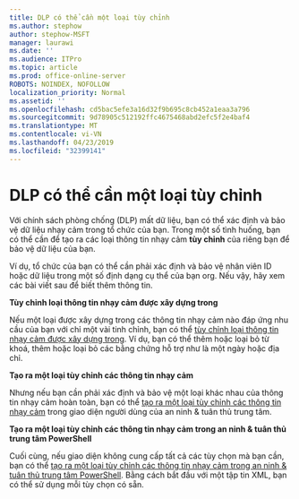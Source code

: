 ```yaml
---
title: DLP có thể cần một loại tùy chỉnh
ms.author: stephow
author: stephow-MSFT
manager: laurawi
ms.date: ''
ms.audience: ITPro
ms.topic: article
ms.prod: office-online-server
ROBOTS: NOINDEX, NOFOLLOW
localization_priority: Normal
ms.assetid: ''
ms.openlocfilehash: cd5bac5efe3a16d32f9b695c8cb452a1eaa3a796
ms.sourcegitcommit: 9d78905c512192ffc4675468abd2efc5f2e4baf4
ms.translationtype: MT
ms.contentlocale: vi-VN
ms.lasthandoff: 04/23/2019
ms.locfileid: "32399141"
---
```

# <a name="dlp-might-need-a-custom-type"></a>DLP có thể cần một loại tùy chỉnh

Với chính sách phòng chống (DLP) mất dữ liệu, bạn có thể xác định và bảo vệ dữ liệu nhạy cảm trong tổ chức của bạn. Trong một số tình huống, bạn có thể cần để tạo ra các loại thông tin nhạy cảm **tùy chỉnh** của riêng bạn để bảo vệ dữ liệu của bạn.

Ví dụ, tổ chức của bạn có thể cần phải xác định và bảo vệ nhân viên ID hoặc dữ liệu trong một số định dạng cụ thể của bạn org. Nếu vậy, hãy xem các bài viết sau để biết thêm thông tin. 
  
 **Tùy chỉnh loại thông tin nhạy cảm được xây dựng trong**
  
Nếu một loại được xây dựng trong các thông tin nhạy cảm nào đáp ứng nhu cầu của bạn với chỉ một vài tinh chỉnh, bạn có thể [tùy chỉnh loại thông tin nhạy cảm được xây dựng trong](https://docs.microsoft.com/en-us/office365/securitycompliance/customize-a-built-in-sensitive-information-type). Ví dụ, bạn có thể thêm hoặc loại bỏ từ khoá, thêm hoặc loại bỏ các bằng chứng hỗ trợ như là một ngày hoặc địa chỉ.
  
 **Tạo ra một loại tùy chỉnh các thông tin nhạy cảm**
  
Nhưng nếu bạn cần phải xác định và bảo vệ một loại khác nhau của thông tin nhạy cảm hoàn toàn, bạn có thể [tạo ra một loại tùy chỉnh các thông tin nhạy cảm](https://docs.microsoft.com/en-us/office365/securitycompliance/create-a-custom-sensitive-information-type) trong giao diện người dùng của an ninh & tuân thủ trung tâm. 
  
**Tạo ra một loại tùy chỉnh các thông tin nhạy cảm trong an ninh & tuân thủ trung tâm PowerShell**

Cuối cùng, nếu giao diện không cung cấp tất cả các tùy chọn mà bạn cần, bạn có thể [tạo ra một loại tùy chỉnh các thông tin nhạy cảm trong an ninh & tuân thủ trung tâm PowerShell](https://docs.microsoft.com/en-us/office365/securitycompliance/create-a-custom-sensitive-information-type-in-scc-powershell). Bằng cách bắt đầu với một tập tin XML, bạn có thể sử dụng mỗi tùy chọn có sẵn.

    
